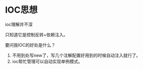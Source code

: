 # IOC思想

ioc理解并不深

只知道它是控制反转+依赖注入。

要问我IOC的好处是什么？

1. 不用到处写new了，写几个注解配置好用到的时候自动注入就行了。
2. ioc帮忙管理可以自动实现单例模式。